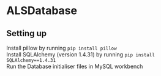 # ALSDatabase

## Setting up
Install pillow by running `pip install pillow` <br>
Install SQLAlchemy (version 1.4.31) by running `pip install SQLAlchemy==1.4.31` <br>
Run the Database initialiser files in MySQL workbench
